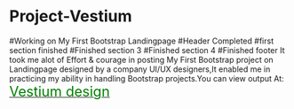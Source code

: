 # Project-Vestium
#Working on My First Bootstrap Landingpage
#Header Completed
#first section finished
#Finished section 3
#Finished section 4
#Finished footer
It took me alot of Effort & courage in posting My First Bootstrap project on Landingpage designed by a company UI/UX designers,It enabled me in practicing my ability in handling Bootstrap projects.You can view output At:
    <br/>
    <a target="_blank" href="https://vestiumdesign.netlify.app/" ><span  style="color:green; font-size:25px;">Vestium design</span></a>